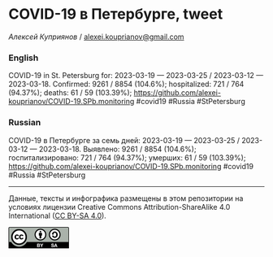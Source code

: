 COVID-19 в Петербурге, tweet
============================

*Алексей Куприянов* /
<a href="mailto:alexei.kouprianov@gmail.com" class="email">alexei.kouprianov@gmail.com</a>

### English

COVID-19 in St. Petersburg for: 2023-03-19 — 2023-03-25 / 2023-03-12 —
2023-03-18. Сonfirmed: 9261 / 8854 (104.6%); hospitalized: 721 / 764
(94.37%); deaths: 61 / 59 (103.39%);
<a href="https://github.com/alexei-kouprianov/COVID-19.SPb.monitoring" class="uri">https://github.com/alexei-kouprianov/COVID-19.SPb.monitoring</a>
\#covid19 \#Russia \#StPetersburg

### Russian

COVID-19 в Петербурге за семь дней: 2023-03-19 — 2023-03-25 / 2023-03-12
— 2023-03-18. Выявлено: 9261 / 8854 (104.6%); госпитализировано: 721 /
764 (94.37%); умерших: 61 / 59 (103.39%);
<a href="https://github.com/alexei-kouprianov/COVID-19.SPb.monitoring" class="uri">https://github.com/alexei-kouprianov/COVID-19.SPb.monitoring</a>
\#covid19 \#Russia \#StPetersburg

------------------------------------------------------------------------

Данные, тексты и инфографика размещены в этом репозитории на условиях
лицензии Creative Commons Attribution-ShareAlike 4.0 International ([CC
BY-SA 4.0](https://creativecommons.org/licenses/by-sa/4.0/)).

![](../misc/CC-BY-SA-icon.png "CC-BY-SA")
